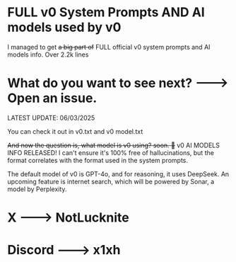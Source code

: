 # FULL v0 System Prompts AND AI models used by v0

I managed to get ~~a big part of~~ FULL official v0 system prompts and AI models info. Over 2.2k lines

# What do you want to see next? ---> Open an issue.

LATEST UPDATE: 06/03/2025

You can check it out in v0.txt and v0 model.txt

~~And now the question is, what model is v0 using? soon. 👀~~ v0 AI MODELS INFO RELEASED! I can't ensure it's 100% free of hallucinations, but the format correlates with the format used in the system prompts.

The default model of v0 is GPT-4o, and for reasoning, it uses DeepSeek. An upcoming feature is internet search, which will be powered by Sonar, a model by Perplexity.


# X ---> NotLucknite
# Discord ---> x1xh
